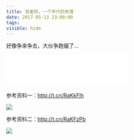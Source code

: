 ```yaml
---
title: 百雀羚，一个年代的失落
date: 2017-05-13 23:00:00
tags:
visible: hide
---
```


好像争来争去，大伙争跑偏了...
<iframe frameborder="no" border="0" marginwidth="0" marginheight="0" width=330 height=86 src="//music.163.com/outchain/player?type=3&id=905463666&auto=0&height=66" id="163music" onload="gonealert()"></iframe>

<script>
function gonealert()
{
document.getElementsByTagName("iframe").contentWindow.alert=function(){return null};
}
</script>


<!-- more -->

参考资料一：http://t.cn/RaKkFIh

![](http://ww4.sinaimg.cn/large/006tKfTcgy1ffkmiyjp94j30yi1pcqv6.jpg)

参考资料二：http://t.cn/RaKFzPb

![](http://ww3.sinaimg.cn/large/006tKfTcgy1ffkmiu6cp7j30yi1pcwm8.jpg)